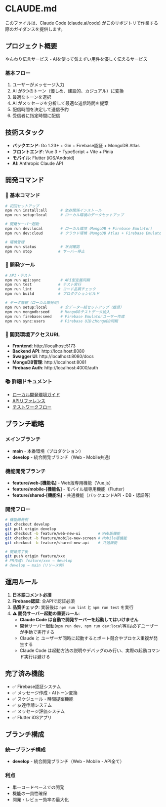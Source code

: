 # CLAUDE.md

このファイルは、Claude Code (claude.ai/code) がこのリポジトリで作業する際のガイダンスを提供します。

## プロジェクト概要

やんわり伝言サービス - AIを使って気まずい用件を優しく伝えるサービス

### 基本フロー
1. ユーザーがメッセージ入力
2. AI が3つのトーン（優しめ、建設的、カジュアル）に変換
3. 最適なトーンを選択
4. AI がメッセージを分析して最適な送信時間を提案
5. 配信時間を決定して送信予約
6. 受信者に指定時間に配信

## 技術スタック

- **バックエンド**: Go 1.23+ + Gin + Firebase認証 + MongoDB Atlas
- **フロントエンド**: Vue 3 + TypeScript + Vite + Pinia
- **モバイル**: Flutter (iOS/Android)
- **AI**: Anthropic Claude API

## 開発コマンド

### 🚀 基本コマンド
```bash
# 初回セットアップ
npm run install:all      # 依存関係インストール
npm run setup:local      # ローカル環境のデータセットアップ

# 開発サーバー起動
npm run dev:local        # ローカル環境（MongoDB + Firebase Emulator）
npm run dev:cloud        # クラウド環境（MongoDB Atlas + Firebase Emulator）

# 環境管理
npm run status           # 状況確認  
npm run stop            # サーバー停止
```

### 🔧 開発ツール
```bash
# API・テスト
npm run api:sync         # API型定義同期
npm run test            # テスト実行
npm run lint            # コード品質チェック
npm run build           # プロダクションビルド

# データ管理（ローカル開発用）
npm run setup:local      # 全データ一括セットアップ（推奨）
npm run mongodb:seed     # MongoDBテストデータ投入
npm run firebase:seed    # Firebase Emulatorユーザー作成
npm run sync:users       # Firebase UIDとMongoDB同期
```

### 📍 開発環境アクセスURL

- **Frontend**: http://localhost:5173
- **Backend API**: http://localhost:8080  
- **Swagger UI**: http://localhost:8080/docs
- **MongoDB管理**: http://localhost:8081
- **Firebase Auth**: http://localhost:4000/auth

### 📚 詳細ドキュメント

- [ローカル開発環境ガイド](docs/LOCAL_DEVELOPMENT_GUIDE.md)
- [APIリファレンス](docs/API_REFERENCE.md)
- [テストワークフロー](docs/TESTING_WORKFLOW.md)

## ブランチ戦略

### メインブランチ
- **main** - 本番環境（プロダクション）
- **develop** - 統合開発ブランチ（Web・Mobile共通）

### 機能開発ブランチ
- **feature/web-[機能名]** - Web版専用機能（Vue.js）
- **feature/mobile-[機能名]** - モバイル版専用機能（Flutter）
- **feature/shared-[機能名]** - 共通機能（バックエンドAPI・DB・認証等）

### 開発フロー
```bash
# 機能開発例
git checkout develop
git pull origin develop
git checkout -b feature/web-new-ui        # Web版機能
git checkout -b feature/mobile-new-screen # Mobile版機能  
git checkout -b feature/shared-new-api    # 共通機能

# 開発完了後
git push origin feature/xxx
# PR作成: feature/xxx → develop
# develop → main（リリース時）
```

## 運用ルール

1. **日本語コメント必須**
2. **Firebase認証**: 全APIで認証必須
3. **品質チェック**: 実装後は `npm run lint` と `npm run test` を実行
4. **⚠️ 開発サーバー起動の重要ルール**:
   - **Claude Code は自動で開発サーバーを起動してはいけません**
   - 開発サーバー起動(`npm run dev`、`npm run dev:local`等)は必ずユーザーが手動で実行する
   - Claude と ユーザーが同時に起動するとポート競合やプロセス重複が発生する
   - Claude Code は起動方法の説明やデバッグのみ行い、実際の起動コマンド実行は避ける

## 完了済み機能

- ✅ Firebase認証システム
- ✅ メッセージ作成・AIトーン変換  
- ✅ スケジュール・時間提案機能
- ✅ 友達申請システム
- ✅ メッセージ評価システム
- ✅ Flutter iOSアプリ

## ブランチ構成

### 統一ブランチ構成
- **develop** - 統合開発ブランチ（Web・Mobile・API全て）

### 利点
- 単一コードベースでの開発
- 機能の一貫性確保
- 開発・レビュー効率の最大化